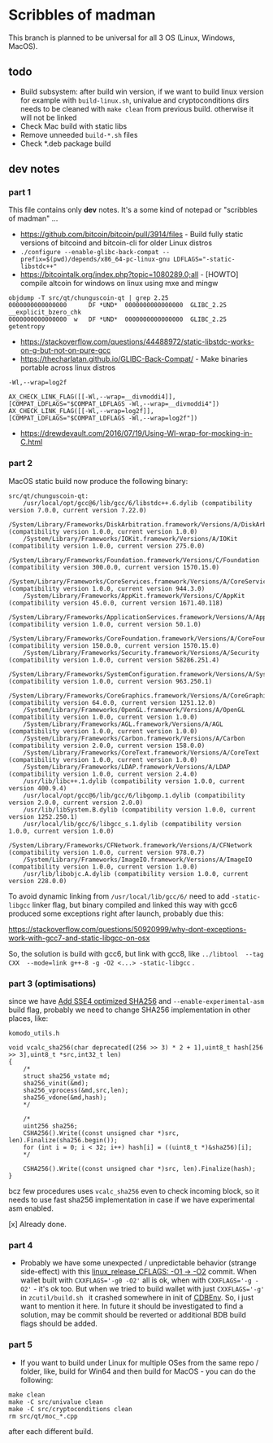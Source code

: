 # Scribbles of madman

This branch is planned to be universal for all 3 OS (Linux, Windows, MacOS).
## todo

- Build subsystem: after build win version, if we want to build linux version for example with `build-linux.sh`, univalue and cryptoconditions dirs needs to be cleaned with `make clean` from previous build. otherwise it will not be linked
- Check Mac build with static libs
- Remove unneeded `build-*.sh` files
- Check *.deb package build

## dev notes

### part 1

This file contains only **dev** notes. It's a some kind of notepad or "scribbles of madman" ...

- https://github.com/bitcoin/bitcoin/pull/3914/files - Build fully static versions of bitcoind and bitcoin-cli for older Linux distros
- ```./configure --enable-glibc-back-compat --prefix=$(pwd)/depends/x86_64-pc-linux-gnu LDFLAGS="-static-libstdc++"```
- https://bitcointalk.org/index.php?topic=1080289.0;all -  [HOWTO] compile altcoin for windows on linux using mxe and mingw


```
objdump -T src/qt/chunguscoin-qt | grep 2.25
0000000000000000      DF *UND*	0000000000000000  GLIBC_2.25  __explicit_bzero_chk
0000000000000000  w   DF *UND*	0000000000000000  GLIBC_2.25  getentropy
```

- https://stackoverflow.com/questions/44488972/static-libstdc-works-on-g-but-not-on-pure-gcc
- https://thecharlatan.github.io/GLIBC-Back-Compat/ - Make binaries portable across linux distros

```
-Wl,--wrap=log2f

AX_CHECK_LINK_FLAG([[-Wl,--wrap=__divmoddi4]], [COMPAT_LDFLAGS="$COMPAT_LDFLAGS -Wl,--wrap=__divmoddi4"])
AX_CHECK_LINK_FLAG([[-Wl,--wrap=log2f]], [COMPAT_LDFLAGS="$COMPAT_LDFLAGS -Wl,--wrap=log2f"])
```

- https://drewdevault.com/2016/07/19/Using-Wl-wrap-for-mocking-in-C.html

### part 2

MacOS static build now produce the following binary:

```
src/qt/chunguscoin-qt:
	/usr/local/opt/gcc@6/lib/gcc/6/libstdc++.6.dylib (compatibility version 7.0.0, current version 7.22.0)
	/System/Library/Frameworks/DiskArbitration.framework/Versions/A/DiskArbitration (compatibility version 1.0.0, current version 1.0.0)
	/System/Library/Frameworks/IOKit.framework/Versions/A/IOKit (compatibility version 1.0.0, current version 275.0.0)
	/System/Library/Frameworks/Foundation.framework/Versions/C/Foundation (compatibility version 300.0.0, current version 1570.15.0)
	/System/Library/Frameworks/CoreServices.framework/Versions/A/CoreServices (compatibility version 1.0.0, current version 944.3.0)
	/System/Library/Frameworks/AppKit.framework/Versions/C/AppKit (compatibility version 45.0.0, current version 1671.40.118)
	/System/Library/Frameworks/ApplicationServices.framework/Versions/A/ApplicationServices (compatibility version 1.0.0, current version 50.1.0)
	/System/Library/Frameworks/CoreFoundation.framework/Versions/A/CoreFoundation (compatibility version 150.0.0, current version 1570.15.0)
	/System/Library/Frameworks/Security.framework/Versions/A/Security (compatibility version 1.0.0, current version 58286.251.4)
	/System/Library/Frameworks/SystemConfiguration.framework/Versions/A/SystemConfiguration (compatibility version 1.0.0, current version 963.250.1)
	/System/Library/Frameworks/CoreGraphics.framework/Versions/A/CoreGraphics (compatibility version 64.0.0, current version 1251.12.0)
	/System/Library/Frameworks/OpenGL.framework/Versions/A/OpenGL (compatibility version 1.0.0, current version 1.0.0)
	/System/Library/Frameworks/AGL.framework/Versions/A/AGL (compatibility version 1.0.0, current version 1.0.0)
	/System/Library/Frameworks/Carbon.framework/Versions/A/Carbon (compatibility version 2.0.0, current version 158.0.0)
	/System/Library/Frameworks/CoreText.framework/Versions/A/CoreText (compatibility version 1.0.0, current version 1.0.0)
	/System/Library/Frameworks/LDAP.framework/Versions/A/LDAP (compatibility version 1.0.0, current version 2.4.0)
	/usr/lib/libc++.1.dylib (compatibility version 1.0.0, current version 400.9.4)
	/usr/local/opt/gcc@6/lib/gcc/6/libgomp.1.dylib (compatibility version 2.0.0, current version 2.0.0)
	/usr/lib/libSystem.B.dylib (compatibility version 1.0.0, current version 1252.250.1)
	/usr/local/lib/gcc/6/libgcc_s.1.dylib (compatibility version 1.0.0, current version 1.0.0)
	/System/Library/Frameworks/CFNetwork.framework/Versions/A/CFNetwork (compatibility version 1.0.0, current version 978.0.7)
	/System/Library/Frameworks/ImageIO.framework/Versions/A/ImageIO (compatibility version 1.0.0, current version 1.0.0)
	/usr/lib/libobjc.A.dylib (compatibility version 1.0.0, current version 228.0.0)
```

To avoid dynamic linking from `/usr/local/lib/gcc/6/` need to add `-static-libgcc` linker flag, but binary compiled and linked this way with gcc6 produced some exceptions right after launch, probably due this:

https://stackoverflow.com/questions/50920999/why-dont-exceptions-work-with-gcc7-and-static-libgcc-on-osx

So, the solution is build with gcc6, but link with gcc8, like `../libtool  --tag CXX  --mode=link g++-8 -g -O2 <...> -static-libgcc` .

### part 3 (optimisations)

since we have [Add SSE4 optimized SHA256](https://github.com/DeckerSU/Chunguscoin/commit/9c22593e70b7ee493767e8a469173c2c85b09620) and `--enable-experimental-asm` build flag, probably we need to change SHA256 implementation in other places, like:

`komodo_utils.h`
```
void vcalc_sha256(char deprecated[(256 >> 3) * 2 + 1],uint8_t hash[256 >> 3],uint8_t *src,int32_t len)
{
    /*
    struct sha256_vstate md;
    sha256_vinit(&md);
    sha256_vprocess(&md,src,len);
    sha256_vdone(&md,hash);
    */

    /*
    uint256 sha256;
    CSHA256().Write((const unsigned char *)src, len).Finalize(sha256.begin());
    for (int i = 0; i < 32; i++) hash[i] = ((uint8_t *)&sha256)[i];
    */

    CSHA256().Write((const unsigned char *)src, len).Finalize(hash);
}
```
bcz few procedures uses `vcalc_sha256` even to check incoming block, so it needs to use fast sha256 implementation in case if we have experimental asm enabled.

[x] Already done.

### part 4

- Probably we have some unexpected / unpredictable behavior (strange side-effect) with this [linux_release_CFLAGS: -O1 -> -O2](https://github.com/DeckerSU/Chunguscoin/commit/511b27aba1c53b05acdc2a169eb374017b7b9145) commit. When wallet built with `CXXFLAGS='-g0 -O2'` all is ok, when with `CXXFLAGS='-g -O2'` - it's ok too. But when we tried to build wallet with just `CXXFLAGS='-g'` in `zcutil/build.sh ` it crashed somewhere in init of [CDBEnv](https://github.com/DeckerSU/Chunguscoin/blob/b8d315bbbece1cb3786855dae40de70a3f8385f0/src/wallet/db.cpp#L49). So, i just want to mention it here. In future it should be investigated to find a solution, may be commit should be reverted or additional BDB build flags should be added.

### part 5

- If you want to build under Linux for multiple OSes from the same repo / folder, like, build for Win64 and then build for MacOS - you can do the following:
```
make clean
make -C src/univalue clean
make -C src/cryptoconditions clean
rm src/qt/moc_*.cpp
```
after each different build.